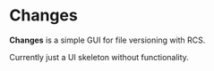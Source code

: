 Changes
=======

**Changes** is a simple GUI for file versioning with RCS.

Currently just a UI skeleton without functionality.
